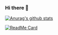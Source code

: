 ### Hi there 👋
<!--
[![Top Langs](https://github-readme-stats.vercel.app/api/top-langs/?username=NicolasDrapier)](https://github.com/anuraghazra/github-readme-stats)
-->

[![Anurag's github stats](https://github-readme-stats.vercel.app/api?username=NicolasDrapier&count_private=true&show_icons=true&theme=cobalt)](https://github.com/anuraghazra/github-readme-stats)

[![ReadMe Card](https://github-readme-stats.vercel.app/api/pin/?username=NicolasDrapier&repo=Lorann)](https://github.com/anuraghazra/github-readme-stats)
